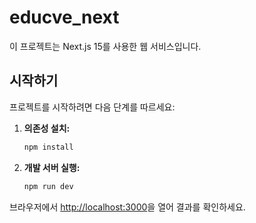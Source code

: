 # educve_next

이 프로젝트는 Next.js 15를 사용한 웹 서비스입니다.

## 시작하기

프로젝트를 시작하려면 다음 단계를 따르세요:

1.  **의존성 설치:**
    ```bash
    npm install
    ```

2.  **개발 서버 실행:**
    ```bash
    npm run dev
    ```

브라우저에서 [http://localhost:3000](http://localhost:3000)을 열어 결과를 확인하세요.
